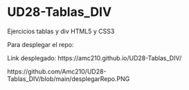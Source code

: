 # UD28-Tablas_DIV

<p> Ejercicios tablas y div HTML5 y CSS3</p>

<p>Para desplegar el repo: </p>
<p>Link desplegado: https://amc210.github.io/UD28-Tablas_DIV/</p>
https://github.com/Amc210/UD28-Tablas_DIV/blob/main/desplegarRepo.PNG
